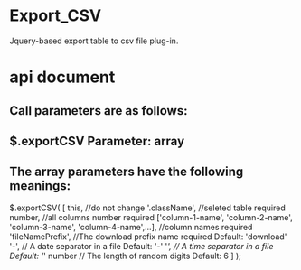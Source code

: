 # Export_CSV
Jquery-based export table to csv file plug-in.
# api document
## Call parameters are as follows:
## $.exportCSV Parameter: array
## The array parameters have the following meanings:
$.exportCSV(
		    [
                this, //do not change
                '.className', //seleted table required
                number, //all columns number  required 
                ['column-1-name', 'column-2-name', 'column-3-name', 'column-4-name',...], //column names required
                'fileNamePrefix', //The download prefix name required Default: 'download'
                '-', // A date separator in a file Default: '-'
                '_', // A time separator in a file Default: '_'
                number // The length of random digits Default: 6
        ]
);
